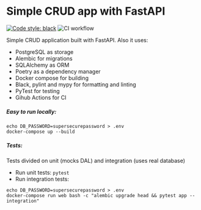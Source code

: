 # Simple CRUD app with FastAPI

[![Code style: black](https://img.shields.io/badge/code%20style-black-000000.svg)](https://github.com/psf/black)
![CI workflow](https://github.com/dizvyagintsev/simple-crud-app/actions/workflows/ci.yml/badge.svg)

Simple CRUD application built with FastAPI. Also it uses:
- PostgreSQL as storage
- Alembic for migrations
- SQLAlchemy as ORM
- Poetry as a dependency manager
- Docker compose for building
- Black, pylint and mypy for formatting and linting
- PyTest for testing
- Gihub Actions for CI

##### Easy to run locally:
```
echo DB_PASSWORD=supersecurepassword > .env
docker-compose up --build
```

##### Tests:
Tests divided on unit (mocks DAL) and integration (uses real database)
- Run unit tests: `pytest`
- Run integration tests:
```
echo DB_PASSWORD=supersecurepassword > .env
docker-compose run web bash -c "alembic upgrade head && pytest app --integration"
```
